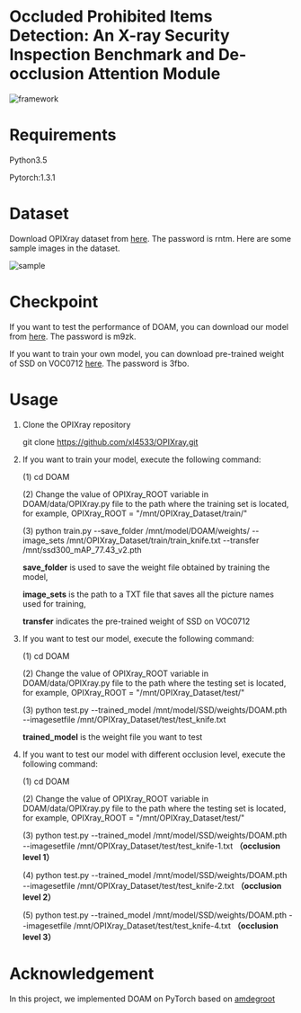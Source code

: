 # Occluded Prohibited Items Detection: An X-ray Security Inspection Benchmark and De-occlusion Attention Module

![framework](https://github.com/OPIXray-author/OPIXray/blob/master/framework.jpg)

# Requirements

Python3.5

Pytorch:1.3.1



# Dataset

Download OPIXray dataset from [here](https://pan.baidu.com/s/1vhaW_dRSim-3Yu_vKGLqjQ). The password is rntm. Here are some sample images in the dataset.

![sample](https://github.com/OPIXray-author/OPIXray/blob/master/sample.png)

# Checkpoint

If you want to test the performance of DOAM, you can download our model from [here](https://pan.baidu.com/s/1OXvFODNcha2b3Jq5F6qkpw). The password is m9zk.

If you want to train your own model, you can download pre-trained weight of SSD on VOC0712 [here](https://pan.baidu.com/s/1KK7GdFeMd1VwimxUjD9Pug). The password is 3fbo.

# Usage

1. Clone the OPIXray repository

   git clone https://github.com/xl4533/OPIXray.git

2. If you want to train your model, execute the following command:

   (1) cd DOAM

   (2) Change the value of OPIXray_ROOT variable in DOAM/data/OPIXray.py file to the path where the training set is located, for example, OPIXray_ROOT = "/mnt/OPIXray_Dataset/train/"

   (3) python train.py --save_folder /mnt/model/DOAM/weights/ --image_sets /mnt/OPIXray_Dataset/train/train_knife.txt --transfer /mnt/ssd300_mAP_77.43_v2.pth

   **save_folder** is used to save the weight file obtained by training the model, 

   **image_sets**  is the path to a TXT file that saves all the picture names used for training, 

   **transfer** indicates the pre-trained weight of SSD on VOC0712

3. If you want to test our model, execute the following command:

   (1) cd DOAM 

   (2) Change the value of OPIXray_ROOT variable in DOAM/data/OPIXray.py file to the path where the testing set is located, for example, OPIXray_ROOT = "/mnt/OPIXray_Dataset/test/"

   (3) python test.py --trained_model /mnt/model/SSD/weights/DOAM.pth --imagesetfile /mnt/OPIXray_Dataset/test/test_knife.txt

   **trained_model** is the weight file you want to test

4. If you want to test our model with different occlusion level, execute the following command:

   (1) cd DOAM 

   (2) Change the value of OPIXray_ROOT variable in DOAM/data/OPIXray.py file to the path where the testing set is located, for example, OPIXray_ROOT = "/mnt/OPIXray_Dataset/test/"

   (3) python test.py --trained_model /mnt/model/SSD/weights/DOAM.pth --imagesetfile /mnt/OPIXray_Dataset/test/test_knife-1.txt **（occlusion  level 1）**

   (4) python test.py --trained_model /mnt/model/SSD/weights/DOAM.pth --imagesetfile /mnt/OPIXray_Dataset/test/test_knife-2.txt **（occlusion  level 2）**

   (5) python test.py --trained_model /mnt/model/SSD/weights/DOAM.pth --imagesetfile /mnt/OPIXray_Dataset/test/test_knife-4.txt **（occlusion  level 3）**

   

# Acknowledgement

In this project, we implemented DOAM on PyTorch based on [amdegroot](https://github.com/amdegroot/ssd.pytorch)

